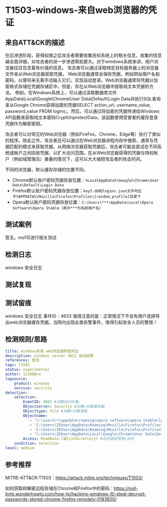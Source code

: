 # T1503-windows-来自web浏览器的凭证

## 来自ATT&CK的描述

在后渗透阶段，获得权限之后攻击者需要收集目标系统上的相关信息，收集的信息越全面详细，对攻击者的进一步渗透帮助更大。对于windows系统来讲，用户浏览器往往包含着有价值的信息。
攻击者可以通过读取特定目标服务器上的浏览器文件来从Web浏览器获取凭据。
Web浏览器通常会保存凭据，例如网站用户名和密码，以便将来无需手动输入它们，实现自动登录。Web浏览器通常将凭据以加密格式存储在凭据存储区中。但是，存在从Web浏览器中提取纯文本凭据的方法。
例如，在Windows系统上，可以通过读取数据库文件AppData\Local\Google\Chrome\User Data\Default\Login Data并执行SQL查询来从Google Chrome获得加密的凭据SELECT action_url, username_value, password_value FROM logins;。然后，可以通过将加密的凭据传递给Windows API函数来获取纯文本密码CryptUnprotectData，该函数使用受害者的缓存登录凭据作为解密密钥。

攻击者可以对常见的Web浏览器（例如FireFox，Chrome，Edge等）执行了类似的程序。除此之外，攻击者还可以通过在Web浏览器进程内存中搜索，通常与凭据匹配的模式来获取凭据。从网络浏览器获取凭据后，攻击者可能会尝试在不同系统或帐户之间回收凭据，以扩大访问范围。在从Web浏览器获得的凭据与特权帐户（例如域管理员）重叠的情况下，这可以大大缩短攻击者的攻击时间。

不同的浏览器，默认缓存存储的位置不同。

- Chrome默认账户密码凭据存放位置：`%LocalAppData%\Google\Chrome\User Data\Default\Login Data`
- Firefox默认账户密码凭据存放位置：`key3.db和logins.json文件均位于%APPDATA%\Mozilla\Firefox\Profiles\[random_profile]目录下`
- Opera默认账户密码凭据存放位置：`C:\Users\***\AppData\Local\Opera Software\Opera Stable（其中***为系统用户名）`

## 测试案例

暂无，msf可进行相关测试

## 检测日志

windows 安全日志

## 测试复现

## 测试留痕

windows 安全日志 事件ID：4633
值得注意的是：正常情况下不会有用户选择导出web浏览器缓存凭据。当网内出现此类告警事件，值得引起安全人员的警惕！

## 检测规则/思路

```yml
title: windows系统 web浏览器获取凭证
description: windows server 2012 测试结果
references: 暂无
tags: T1503
status: experimental
author: 12306Bro
logsource:
    product: windows
    service: security
detection:
    selection: 
        EventID: 4663 #试图访问对象。
        Objectserver: Security #对象>对象服务器
        Objecttype: file #对象>对象类型
        Objectname: 
           - 'C:\users\*\appdata\roaming\opera software\opera stable\login data' #对象>对象名 Opera
           - 'C:\Users\IEUser\AppData\Roaming\Mozilla\Firefox\Profiles\kushu3sd.default\key4.db' #Firefox
           - 'C:\Users\IEUser\AppData\Roaming\Mozilla\Firefox\Profiles\kushu3sd.default\logins.json' #Firefox
           - 'C:\Users\IEUser\AppData\Local\Google\Chrome\User Data\Default\Login Data' #Chrome
        Access: ReadData (或listdirectory) #访问请求信息>访问
    condition: selection
level: medium
```

## 参考推荐

MITRE-ATT&CK-T1503：https://attack.mitre.org/techniques/T1503/

如何窃取和解密远程存储在Chrome和Firefox中的密码：https://null-byte.wonderhowto.com/how-to/hacking-windows-10-steal-decrypt-passwords-stored-chrome-firefox-remotely-0183600/
